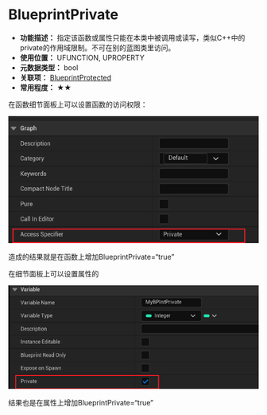 ﻿# BlueprintPrivate

- **功能描述：** 指定该函数或属性只能在本类中被调用或读写，类似C++中的private的作用域限制。不可在别的蓝图类里访问。
- **使用位置：** UFUNCTION, UPROPERTY
- **元数据类型：** bool
- **关联项：** [BlueprintProtected](#Meta_Blueprint_BlueprintProtected)
- **常用程度：** ★★

在函数细节面板上可以设置函数的访问权限：

![Untitled](Meta_Blueprint_BlueprintPrivate_Untitled.png)

造成的结果就是在函数上增加BlueprintPrivate=“true”

在细节面板上可以设置属性的

![Untitled](Meta_Blueprint_BlueprintPrivate_Untitled_1.png)

结果也是在属性上增加BlueprintPrivate=“true”